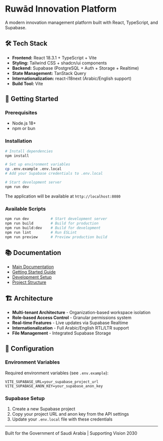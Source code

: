 # Ruwād Innovation Platform

A modern innovation management platform built with React, TypeScript, and Supabase.

## 🛠️ Tech Stack

- **Frontend:** React 18.3.1 + TypeScript + Vite
- **Styling:** Tailwind CSS + shadcn/ui components  
- **Backend:** Supabase (PostgreSQL + Auth + Storage + Realtime)
- **State Management:** TanStack Query
- **Internationalization:** react-i18next (Arabic/English support)
- **Build Tool:** Vite

## 🚀 Getting Started

### Prerequisites
- Node.js 18+ 
- npm or bun

### Installation

```bash
# Install dependencies
npm install

# Set up environment variables
cp .env.example .env.local
# Add your Supabase credentials to .env.local

# Start development server
npm run dev
```

The application will be available at `http://localhost:8080`

### Available Scripts

```bash
npm run dev          # Start development server
npm run build        # Build for production  
npm run build:dev    # Build for development
npm run lint         # Run ESLint
npm run preview      # Preview production build
```

## 📚 Documentation

- [Main Documentation](./docs/README.md)
- [Getting Started Guide](./docs/01-Getting-Started/README.md)
- [Development Setup](./docs/01-Getting-Started/Development-Setup.md)
- [Project Structure](./docs/01-Getting-Started/Project-Structure.md)

## 🏗️ Architecture

- **Multi-tenant Architecture** - Organization-based workspace isolation
- **Role-based Access Control** - Granular permissions system
- **Real-time Features** - Live updates via Supabase Realtime
- **Internationalization** - Full Arabic/English RTL/LTR support
- **File Management** - Integrated Supabase Storage

## 🔧 Configuration

### Environment Variables

Required environment variables (see `.env.example`):

```env
VITE_SUPABASE_URL=your_supabase_project_url
VITE_SUPABASE_ANON_KEY=your_supabase_anon_key
```

### Supabase Setup

1. Create a new Supabase project
2. Copy your project URL and anon key from the API settings
3. Update your `.env.local` file with these credentials

---

Built for the Government of Saudi Arabia | Supporting Vision 2030